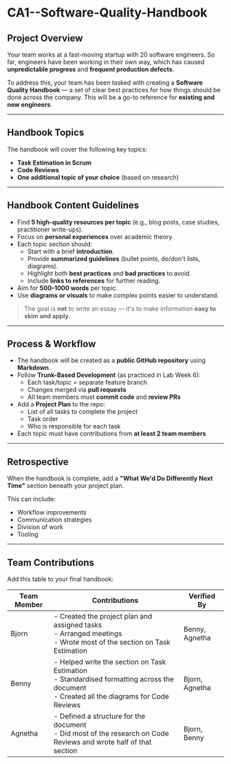 # CA1--Software-Quality-Handbook

## Project Overview

Your team works at a fast-moving startup with 20 software engineers. So far, engineers have been working in their own way, which has caused **unpredictable progress** and **frequent production defects**.

To address this, your team has been tasked with creating a **Software Quality Handbook** — a set of clear best practices for how things should be done across the company. This will be a go-to reference for **existing and new engineers**.

---

## Handbook Topics

The handbook will cover the following key topics:

- **Task Estimation in Scrum**
- **Code Reviews**
- **One additional topic of your choice** (based on research)

---

## Handbook Content Guidelines

- Find **5 high-quality resources per topic** (e.g., blog posts, case studies, practitioner write-ups).
- Focus on **personal experiences** over academic theory.
- Each topic section should:
  - Start with a brief **introduction**.
  - Provide **summarized guidelines** (bullet points, do/don't lists, diagrams).
  - Highlight both **best practices** and **bad practices** to avoid.
  - Include **links to references** for further reading.
- Aim for **500–1000 words** per topic.
- Use **diagrams or visuals** to make complex points easier to understand.

> The goal is **not** to write an essay — it's to make information **easy to skim and apply**.

---

## Process & Workflow

- The handbook will be created as a **public GitHub repository** using **Markdown**.
- Follow **Trunk-Based Development** (as practiced in Lab Week 6):
  - Each task/topic = separate feature branch
  - Changes merged via **pull requests**
  - All team members must **commit code** and **review PRs**
- Add a **Project Plan** to the repo:
  - List of all tasks to complete the project
  - Task order
  - Who is responsible for each task
- Each topic must have contributions from **at least 2 team members**

---

## Retrospective

When the handbook is complete, add a **"What We'd Do Differently Next Time"** section beneath your project plan.

This can include:
- Workflow improvements
- Communication strategies
- Division of work
- Tooling

---

## Team Contributions

Add this table to your final handbook:

| **Team Member** | **Contributions**                                                                                                                             | **Verified By** |
| --------------- | --------------------------------------------------------------------------------------------------------------------------------------------- | --------------- |
| Bjorn           | - Created the project plan and assigned tasks<br>- Arranged meetings<br>- Wrote most of the section on Task Estimation                        | Benny, Agnetha  |
| Benny           | - Helped write the section on Task Estimation<br>- Standardised formatting across the document<br>- Created all the diagrams for Code Reviews | Bjorn, Agnetha  |
| Agnetha         | - Defined a structure for the document<br>- Did most of the research on Code Reviews and wrote half of that section                           | Bjorn, Benny    |
